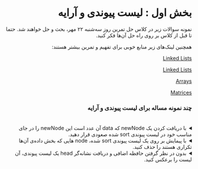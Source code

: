 <div dir="rtl">

# بخش اول : لیست پیوندی و آرایه

نمونه سوالات زیر در کلاس حل تمرین روز سه‌شنبه ۲۲ مهر، بحث و حل خواهند شد. حتما تا قبل از کلاس بر روی راه حل آن‌ها فکر کنید.

همچنین لینک‌های زیر منابع خوبی برای تفهیم و تمرین بیشتر هستند:

[Linked Lists](https://www.cs.cmu.edu/~adamchik/15-121/lectures/Linked%20Lists/linked%20lists.html#:~:text=A%20linked%20list%20is%20a,the%20head%20of%20the%20list.)

[Linked Lists](https://www.geeksforgeeks.org/data-structures/linked-list/)

[Arrays](https://www.geeksforgeeks.org/array-data-structure/)

[Matrices](https://www.geeksforgeeks.org/matrix/)

### چند نمونه مساله برای لیست پیوندی و آرایه<br><br>
<details>
  <summary> با دریافت کردن یک newNode که data آن عدد است این newNode را در جای مناسب خود در لیست پیوندی sort شده صعودی قرار دهید.  </summary>
 <div dir="ltr">

 ```pseudocode
 
node tmp
tmp = head

if head.data < newNode.data :
    newNode.next = head
    head = newNode
else:
    while tmp.next.data < newNode.data :
        tmp = tmp.next
    newNode.next = tmp.next
    tmp.next = newNode.next
 
 ```
 </div>

</details>

<details>
  <summary> با پیمایش بر روی یک لیست پیوندی sort شده، node هایی که بخش داده‌ی آن‌‌‌ها تکراری هستند را حذف کنید.  </summary>
 <div dir="ltr">

 ```pseudocode
 
itr = head
While itr->next is not 0:
    if itr->data == itr->next->data:
        dup = itr->next
        itr->next = itr->next->next
        delete dup
    else:
        itr = itr->next
 
 ```
 </div>

</details>

<details>
  <summary> بدون در نظر گرفتن حافظه اضافی و دریافت نشانه‌گر head یک لیست پیوندی، آن لیست را برعکس کنید.  </summary>
 <div dir="ltr">

 ```pseudocode
 
previous = null
current = head
next = null
while(current != null)
{
	next = current.next
	current.next = previous
	previous = current
	current = next
}
head = previous

 ```

</div>

</details>

</div>
